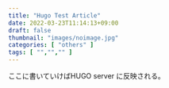 ```yaml
---
title: "Hugo Test Article"
date: 2022-03-23T11:14:13+09:00
draft: false
thumbnail: "images/noimage.jpg"
categories: [ "others" ]
tags: [ "","","" ]
---
```



ここに書いていけばHUGO server に反映される。


